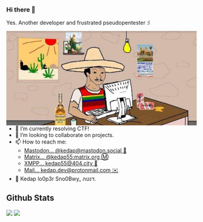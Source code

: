 ### Hi there 👋

Yes. Another developer and frustrated pseudopentester :l

<img align="left" src="https://raw.githubusercontent.com/Kedap/Kedap/master/img/me.jpg" alt="me" height="250">

- 🔭 I’m currently resolving CTF!
- 👯 I’m looking to collaborate on projects.
- 📫 How to reach me:
  - [Mastodon... @kedap@mastodon.social 🐘](https://mastodon.social/@kedap)
  - [Matrix... @kedap55:matrix.org :m:](https://matrix.to/#/@kedap55:matrix.org)
  - [XMPP... kedap55@404.city 💬](xmpp:kedap55@404.city)
  - [Mail... kedap.dev@protonmail.com ✉️](mail:dxhqezk@hi2.in)
- 👤 Kedap lo0p3r Sno0Bwy\_ דנטה.

## Github Stats

<img align="center" src="https://github-readme-stats.vercel.app/api/top-langs/?username=kedap&theme=gruvbox" />
<img align="center" src="https://github-readme-stats.vercel.app/api/?username=kedap&theme=gruvbox" />
